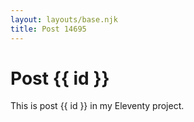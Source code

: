 ```yaml
---
layout: layouts/base.njk
title: Post 14695
---
```


# Post {{ id }}

This is post {{ id }} in my Eleventy project.

